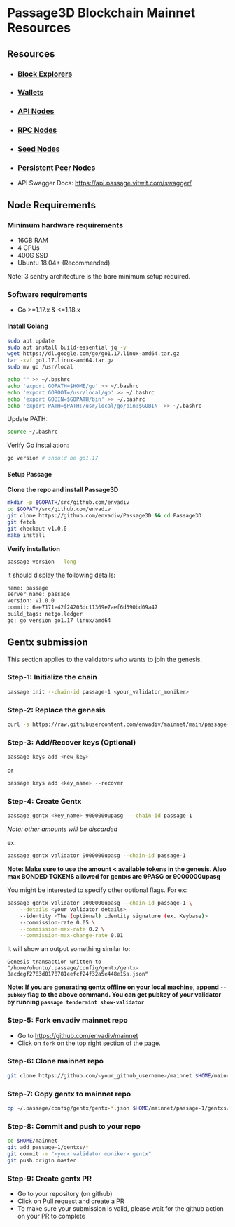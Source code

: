 # Passage3D Blockchain Mainnet Resources

## Resources

- ### [Block Explorers](./explorer-urls.txt)
- ### [Wallets](./wallets.txt)
- ### [API Nodes](./api-nodes.txt)
- ### [RPC Nodes](./rpc-nodes.txt)
- ### [Seed Nodes](./seed-nodes.txt)
- ### [Persistent Peer Nodes](./peer-nodes.txt)
- API Swagger Docs: https://api.passage.vitwit.com/swagger/

## Node Requirements

### Minimum hardware requirements
- 16GB RAM
- 4 CPUs
- 400G SSD
- Ubuntu 18.04+ (Recommended)

Note: 3 sentry architecture is the bare minimum setup required.

### Software requirements
- Go >=1.17.x & <=1.18.x

#### Install Golang

```sh
sudo apt update
sudo apt install build-essential jq -y
wget https://dl.google.com/go/go1.17.linux-amd64.tar.gz
tar -xvf go1.17.linux-amd64.tar.gz
sudo mv go /usr/local
```

```sh
echo "" >> ~/.bashrc
echo 'export GOPATH=$HOME/go' >> ~/.bashrc
echo 'export GOROOT=/usr/local/go' >> ~/.bashrc
echo 'export GOBIN=$GOPATH/bin' >> ~/.bashrc
echo 'export PATH=$PATH:/usr/local/go/bin:$GOBIN' >> ~/.bashrc
```

Update PATH:
```sh
source ~/.bashrc
```

Verify Go installation:

```sh
go version # should be go1.17
```

#### Setup Passage

**Clone the repo and install Passage3D**
```sh
mkdir -p $GOPATH/src/github.com/envadiv
cd $GOPATH/src/github.com/envadiv
git clone https://github.com/envadiv/Passage3D && cd Passage3D
git fetch
git checkout v1.0.0
make install
```

**Verify installation**
```sh
passage version --long
```

it should display the following details:
```sh
name: passage
server_name: passage
version: v1.0.0
commit: 6ae7171e42f24203dc11369e7aef6d590bd09a47
build_tags: netgo,ledger
go: go version go1.17 linux/amd64
```

## Gentx submission
This section applies to the validators who wants to join the genesis.

### Step-1: Initialize the chain
```sh
passage init --chain-id passage-1 <your_validator_moniker>
```

### Step-2: Replace the genesis
```sh
curl -s https://raw.githubusercontent.com/envadiv/mainnet/main/passage-1/genesis-prelaunch.json > $HOME/.passage/config/genesis.json
```

### Step-3: Add/Recover keys (Optional)
```sh
passage keys add <new_key>
```

or

```sh
passage keys add <key_name> --recover
```

### Step-4: Create Gentx
```sh
passage gentx <key_name> 9000000upasg  --chain-id passage-1
```

_Note: other amounts will be discarded_

ex:
```sh
passage gentx validator 9000000upasg --chain-id passage-1
```

**Note: Make sure to use the amount < available tokens in the genesis. Also max BONDED TOKENS allowed for gentxs are 9PASG or 9000000upasg**

You might be interested to specify other optional flags. For ex:

```sh
passage gentx validator 9000000upasg --chain-id passage-1 \
    --details <your validator details>
    --identity <The (optional) identity signature (ex. Keybase)>
    --commission-rate 0.05 \
    --commission-max-rate 0.2 \
    --commission-max-change-rate 0.01
```

It will show an output something similar to:
```
Genesis transaction written to "/home/ubuntu/.passage/config/gentx/gentx-8acdegf2783d0178781eefcf24f32a5e448e15a.json"
```

**Note: If you are generating gentx offline on your local machine, append `--pubkey` flag to the above command. You can get pubkey of your validator by running `passage tendermint show-validator`**

### Step-5: Fork envadiv mainnet repo
- Go to https://github.com/envadiv/mainnet
- Click on `fork` on the top right section of the page.

### Step-6: Clone mainnet repo
```sh
git clone https://github.com/<your_github_username>/mainnet $HOME/mainnet
```

### Step-7: Copy gentx to mainnet repo
```sh
cp ~/.passage/config/gentx/gentx-*.json $HOME/mainnet/passage-1/gentxs/
```

### Step-8: Commit and push to your repo
```sh
cd $HOME/mainnet
git add passage-1/gentxs/*
git commit -m "<your validator moniker> gentx"
git push origin master
```

### Step-9: Create gentx PR
- Go to your repository (on github)
- Click on Pull request and create a PR
- To make sure your submission is valid, please wait for the github action on your PR to complete

